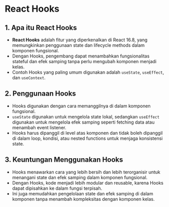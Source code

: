 # React Hooks

## 1. Apa itu React Hooks
- **React Hooks** adalah fitur yang diperkenalkan di React 16.8, yang memungkinkan penggunaan state dan lifecycle methods dalam komponen fungsional.
- Dengan Hooks, pengembang dapat menambahkan fungsionalitas stateful dan efek samping tanpa perlu mengubah komponen menjadi kelas.
- Contoh Hooks yang paling umum digunakan adalah `useState`, `useEffect`, dan `useContext`.

## 2. Penggunaan Hooks
- Hooks digunakan dengan cara memanggilnya di dalam komponen fungsional. 
- `useState` digunakan untuk mengelola state lokal, sedangkan `useEffect` digunakan untuk mengelola efek samping seperti fetching data atau menambah event listener.
- Hooks harus dipanggil di level atas komponen dan tidak boleh dipanggil di dalam loop, kondisi, atau nested functions untuk menjaga konsistensi state.

## 3. Keuntungan Menggunakan Hooks
- Hooks menawarkan cara yang lebih bersih dan lebih terorganisir untuk menangani state dan efek samping dalam komponen fungsional.
- Dengan Hooks, kode menjadi lebih modular dan reusable, karena Hooks dapat dipisahkan ke dalam fungsi terpisah.
- Ini juga memudahkan pengelolaan state dan efek samping di dalam komponen tanpa menambah kompleksitas dengan komponen kelas.

